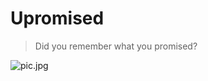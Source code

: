# Upromised

> Did you remember what you promised?

![pic.jpg](http://images2015.cnblogs.com/blog/607542/201608/607542-20160824113710901-940510355.jpg)
